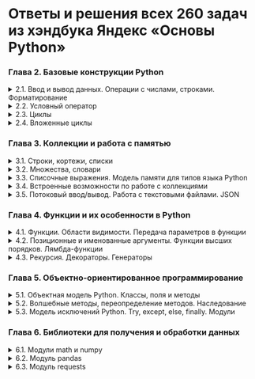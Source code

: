 # Ответы и решения всех 260 задач из хэндбука Яндекс «Основы Python»

### Глава 2. Базовые конструкции Python

<details>
<summary>2.1. Ввод и вывод данных. Операции с числами, строками. Форматирование</summary>

[Решения задач параграфа 2.1](./answers-2.1.md)
```
A. Привет, Яндекс!
B. Привет, всем!
C. Излишняя автоматизация
D. Сдача
E. Магазин
F. Чек
G. Делу — время, потехе — час
H. Наказание
I. Деловая колбаса
J. Детский сад — штаны на лямках
K. Автоматизация игры
L. Интересное сложение
M. Дед Мороз и кофеты
N. Шарики и ручки
O. В ожидании доставки
P. Доставка
Q. Ошибка кассового аппарата
R. Сдача 10
S. Украшение чека
T. Мухи отдельно, котлеты отдельно
```

</details>

<details>
<summary>2.2. Условный оператор</summary>

[Решения задач параграфа 2.2](./answers-2.2.md)
```
A. Просто здравствуй, просто как дела
B. Кто быстрее?
C. Кто быстрее на этот раз?
D. Список победителей
E. Яблоки
F. Сила прокрастинации
G. А роза упала на лапу Азора
H. Зайка — 1
I. Первому игроку приготовиться
J. Лучшая защита — шифрование
K. Красота спасёт мир
L. Музыкальный инструмент
M. Властелин Чисел: Братство общей цифры
N. Властелин Чисел: Две Башни
O. Властелин Чисел: Возвращение Цезаря
P. Легенды велогонок возвращаются: кто быстрее?
Q. Корень зла
R. Территория зла
S. Автоматизация безопасности
T. Зайка — 2
```

</details>

<details>
<summary>2.3. Циклы</summary>

[Решения задач параграфа 2.3](./answers-2.3.md)
```
A. Раз, два, три! Ёлочка, гори!
B. Зайка — 3
C. Считалочка
D. Считалочка 2.0
E. Внимание! Акция!
F. НОД
G. НОК
H. Излишняя автоматизация 2.0
I. Факториал
J. Маршрут построен
K. Цифровая сумма
L. Сильная цифра
M. Первому игроку приготовиться 2.0
N. Простая задача
O. Зайка — 4
P. А роза упала на лапу Азора 2.0
Q. Чётная чистота
R. Простая задача 2.0
S. Игра в «Угадайку»
T. Хайпанём немножечко!
```

</details>

<details>
<summary>2.4. Вложенные циклы</summary>

[Решения задач параграфа 2.4](./answers-2.4.md)
```
A. Таблица умножения
B. Не таблица умножения
C. Новогоднее настроение
D. Суммарная сумма
E. Зайка — 5
F. НОД 2.0
G. На старт! Внимание! Марш!
H. Максимальная сумма
I. Большое число
J. Мы делили апельсин
K. Простая задача 3.0
L. Числовой прямоугольник
M. Числовой прямоугольник 2.0
N. Числовая змейка
O. Числовая змейка 2.0
P. Редизайн таблицы умножения
Q. А роза упала на лапу Азора 3.0
R. Новогоднее настроение 2.0
S. Числовой квадрат
T. Математическая выгода
```

</details>

### Глава 3. Коллекции и работа с памятью

<details>
<summary>3.1. Строки, кортежи, списки</summary>

[Решения задач параграфа 3.1](./answers-3.1.md)
```
A. Азбука
B. Кручу-верчу
C. Анонс новости
D. Очистка данных
E. А роза упала на лапу Азора 4.0
F. Зайка — 6
G. А и Б сидели на трубе
H. Зайка — 7
I. Без комментариев
J. Частотный анализ на минималках
K. Найдётся всё
L. Меню питания
M. Массовое возведение в степень
N. Массовое возведение в степень 2.0
O. НОД 3.0
P. Анонс новости 2.0
Q. А роза упала на лапу Азора 5.0
R. RLE
S. Польский калькулятор
T. Польский калькулятор — 2
```

</details>

<details>
<summary>3.2. Множества, словари</summary>

[Решения задач параграфа 3.2](./answers-3.2.md)
```
A. Символическая выжималка
B. Символическая разница
C. Зайка — 8
D. Кашееды
E. Кашееды — 2
F. Кашееды — 3
G. Азбука Морзе
H. Кашееды — 4
I. Зайка — 9
J. Транслитерация
K. Однофамильцы
L. Однофамильцы — 2
M. Дайте чего-нибудь новенького!
N. Это будет шедевр!
O. Двоичная статистика!
P. Зайка — 10
Q. Друзья друзей
R. Карта сокровищ
S. Частная собственность
T. Простая задача 4.0
```

</details>

<details>
<summary>3.3. Списочные выражения. Модель памяти для типов языка Python</summary>

[Решения задач параграфа 3.3](./answers-3.3.md)
```
A. Список квадратов
B. Таблица умножения 2.0
C. Длины всех слов
D. Множество нечетных чисел
E. Множество всех полных квадратов
F. Буквенная статистика
G. Делители
H. Аббревиатура
I. Преобразование в строку
J. RLE наоборот
```

</details>

<details>
<summary>3.4. Встроенные возможности по работе с коллекциями</summary>

[Решения задач параграфа 3.4](./answers-3.4.md)
```
A. Автоматизация списка
B. Сборы на прогулку
C. Рациональная считалочка
D. Словарная ёлка
E. Список покупок
F. Колода карт
G. Игровая сетка
H. Меню питания 2.0
I. Таблица умножения 3.0
J. Мы делили апельсин 2.0
K. Числовой прямоугольник 3.0
L. Список покупок 2.0
M. Расстановка спортсменов
N. Спортивные гадания
O. Список покупок 3.0
P. Расклад таков...
Q. А есть ещё варианты?
R. Таблица истинности
S. Таблица истинности 2
T. Таблица истинности 3
```

</details>

<details>
<summary>3.5. Потоковый ввод/вывод. Работа с текстовыми файлами. JSON</summary>

[Решения задач параграфа 3.5](./answers-3.5.md)
```
A. A+B+...
B. Средний рост
C. Без комментариев 2.0
D. Найдётся всё 2.0
E. А роза упала на лапу Азора 6.0
F. Транслитерация 2.0
G. Файловая статистика
H. Файловая разница
I. Файловая чистка
J. Хвост
K. Файловая статистика 2.0
L. Разделяй и властвуй
M. Обновление данных
N. Слияние данных
O. Поставь себя на моё место
P. Найдётся всё 3.0
Q. Прятки
R. Сколько вешать в байтах?
S. Это будет наш секрет
T. Файловая сумма
```

</details>

### Глава 4. Функции и их особенности в Python

<details>
<summary>4.1. Функции. Области видимости. Передача параметров в функции</summary>

[Решения задач параграфа 4.1](./answers-4.1.md)
```
A. Функциональное приветствие
B. Функциональный НОД
C. Длина числа
D. Имя of the month
E. Числовая строка
F. Модернизация системы вывода
G. Шахматный «обед»
H. А роза упала на лапу Азора 7.0
I. Простая задача 5.0
J. Слияние
```

</details>

<details>
<summary>4.2. Позиционные и именованные аргументы. Функции высших порядков. Лямбда-функции</summary>

[Решения задач параграфа 4.2](./answers-4.2.md)
```
A. Генератор списков
B. Генератор матриц
C. Функциональный НОД 2.0
D. Имя of the month 2.0
E. Подготовка данных
F. Кофейня
G. В эфире рубрика «Эксперименты»
H. Длинная сортировка
I. Чётная фильтрация
J. Ключевой секрет
```

</details>

<details>
<summary>4.3. Рекурсия. Декораторы. Генераторы</summary>

[Решения задач параграфа 4.3](./answers-4.3.md)
```
A. Рекурсивный сумматор
B. Рекурсивный сумматор цифр
C. Многочлен N-ой степени
D. Декор результата
E. Накопление результата
F. Сортировка слиянием
G. Однотипность не порок
H. Генератор Фибоначчи
I. Циклический генератор
J. «Выпрямление» списка
```

</details>

### Глава 5. Объектно-ориентированное программирование

<details>
<summary>5.1. Объектная модель Python. Классы, поля и методы</summary>

[Решения задач параграфа 5.1](./answers-5.1.md)
```
A. Классная точка
B. Классная точка 2.0
C. Не нажимай красную кнопку!
D. Работа не волк
E. Классный прямоугольник
F. Классный прямоугольник 2.0
G. Классный прямоугольник 3.0
H. Шашки
I. Очередь
J. Стек
```

</details>

<details>
<summary>5.2. Волшебные методы, переопределение методов. Наследование</summary>

[Решения задач параграфа 5.2](./answers-5.2.md)
```
A. Классная точка 3.0
B. Классная точка 4.0
C. Классная точка 5.0
D. Дроби v0.1
E. Дроби v0.2
F. Дроби v0.3
G. Дроби v0.4
H. Дроби v0.5
I. Дроби v0.6
J. Дроби v0.7
```

</details>

<details>
<summary>5.3. Модель исключений Python. Try, except, else, finally. Модули</summary>

[Решения задач параграфа 5.3](./answers-5.3.md)
```
A. Обработка ошибок
B. Ломать — не строить
C. Ломать — не строить 2
D. Контроль параметров
E. Слияние с проверкой
F. Корень зла 2
G. Валидация имени
H. Валидация имени пользователя
I. Валидация пользователя
J. Валидация пароля
```

</details>

### Глава 6. Библиотеки для получения и обработки данных

<details>
<summary>6.1. Модули math и numpy</summary>

[Решения задач параграфа 6.1](./answers-6.1.md)
```
A. Математика — круто, но это не точно
B. Потоковый НОД
C. Есть варианты?
D. Среднее не арифметическое
E. Шаг навстречу
F. Матрица умножения
G. Шахматная подготовка
H. Числовая змейка 3.0
I. Вращение
J. Лесенка
```

</details>

<details>
<summary>6.2. Модуль pandas</summary>

[Решения задач параграфа 6.2](./answers-6.2.md)
```
A. Длины всех слов — 2
B. Длины всех слов по чётности
C. Чек — 2
D. Акция
E. Длинные слова
F. Отчёт успеваемости
G. Отчёт неуспеваемости
H. Обновление журнала
I. Бесконечный морской бой
J. Экстремум функции
```

</details>

<details>
<summary>6.3. Модуль requests</summary>

[Решения задач параграфа 6.3](./answers-6.3.md)
```
A. Проверка системы
B. Суммирование ответов
C. Суммирование ответов 2
D. Конкретное значение
E. Суммирование ответов 3
F. Список пользователей
G. Рассылка сообщений
H. Регистрация нового пользователя
I. Изменение данных
J. Удаление данных
```

</details>